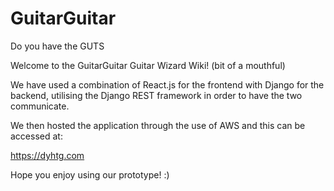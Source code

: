 # GuitarGuitar
Do you have the GUTS

Welcome to the GuitarGuitar Guitar Wizard Wiki! (bit of a mouthful)

We have used a combination of React.js for the frontend with Django for the backend, utilising the Django REST framework in order to have the two communicate.

We then hosted the application through the use of AWS and this can be accessed at:

https://dyhtg.com

Hope you enjoy using our prototype! :)

